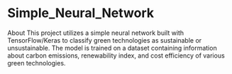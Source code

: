 # Simple_Neural_Network
About This project utilizes a simple neural network built with TensorFlow/Keras to classify green technologies as sustainable or unsustainable. The model is trained on a dataset containing information about carbon emissions, renewability index, and cost efficiency of various green technologies.
